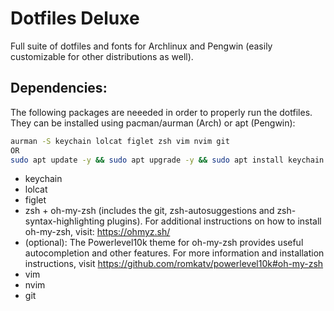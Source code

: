 # Dotfiles Deluxe
Full suite of dotfiles and fonts for Archlinux and Pengwin (easily customizable for other distributions as well).

## Dependencies:
The following packages are neeeded in order to properly run the dotfiles. They can be installed using pacman/aurman (Arch) or apt (Pengwin):
```bash
aurman -S keychain lolcat figlet zsh vim nvim git
OR
sudo apt update -y && sudo apt upgrade -y && sudo apt install keychain lolcat figlet zsh vim nvim git
```
- keychain
- lolcat
- figlet
- zsh + oh-my-zsh (includes the git, zsh-autosuggestions and zsh-syntax-highlighting plugins). For additional instructions on how to install oh-my-zsh, visit: https://ohmyz.sh/
- (optional): The Powerlevel10k theme for oh-my-zsh provides useful autocompletion and other features. For more information and installation instructions, visit https://github.com/romkatv/powerlevel10k#oh-my-zsh
- vim
- nvim
- git
